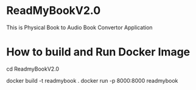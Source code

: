 # ReadMyBookV2.0
This is Physical Book to Audio Book Convertor Application



# How to build and Run Docker Image

cd ReadmyBookV2.0

docker build -t readmybook .
docker run -p 8000:8000 readmybook